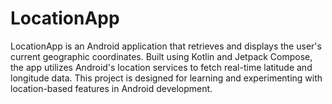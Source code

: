 # LocationApp
LocationApp is an Android application that retrieves and displays the user's current geographic coordinates. Built using Kotlin and Jetpack Compose, the app utilizes Android's location services to fetch real-time latitude and longitude data. This project is designed for learning and experimenting with location-based features in Android development.
